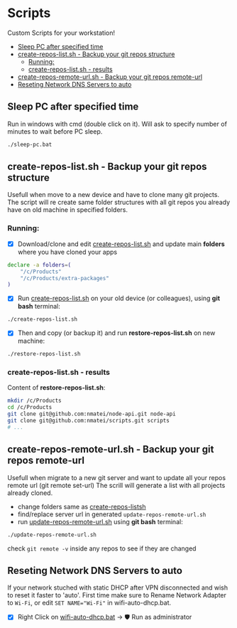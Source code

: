 # Scripts

Custom Scripts for your workstation!

<!-- START doctoc generated TOC please keep comment here to allow auto update -->
<!-- DON'T EDIT THIS SECTION, INSTEAD RE-RUN doctoc TO UPDATE -->


- [Sleep PC after specified time](#sleep-pc-after-specified-time)
- [create-repos-list.sh - Backup your git repos structure](#create-repos-listsh---backup-your-git-repos-structure)
  - [Running:](#running)
  - [create-repos-list.sh - results](#create-repos-listsh---results)
- [create-repos-remote-url.sh - Backup your git repos remote-url](#create-repos-remote-urlsh---backup-your-git-repos-remote-url)
- [Reseting Network DNS Servers to auto](#reseting-network-dns-servers-to-auto)

<!-- END doctoc generated TOC please keep comment here to allow auto update -->


## Sleep PC after specified time

Run in windows with cmd (double click on it).
Will ask to specify number of minutes to wait before PC sleep.

```sh
./sleep-pc.bat
```


## create-repos-list.sh - Backup your git repos structure

Usefull when move to a new device and have to clone many git projects.
The script will re create same folder structures with all git repos you already have on old machine in specified folders.

### Running:

- [x] Download/clone and edit [create-repos-list.sh](create-repos-list.sh) and update main **folders** where you have cloned your apps

```sh
declare -a folders=(
    "/c/Products"
    "/c/Products/extra-packages"
)
```

- [x] Run [create-repos-list.sh](create-repos-list.sh) on your old device (or colleagues), using **git bash** terminal:

```sh
./create-repos-list.sh
```

- [x] Then and copy (or backup it) and run **restore-repos-list.sh** on new machine:

```sh
./restore-repos-list.sh
```

### create-repos-list.sh - results

Content of **restore-repos-list.sh**:

```sh
mkdir /c/Products
cd /c/Products
git clone git@github.com:nmatei/node-api.git node-api
git clone git@github.com:nmatei/scripts.git scripts
# ...
```


## create-repos-remote-url.sh - Backup your git repos remote-url

Usefull when migrate to a new git server and want to update all your repos remote url (git remote set-url)
The scrill will generate a list with all projects already cloned.

- change folders same as [create-repos-listsh](#create-repos-listsh---backup-your-git-repos-structure)
- find/replace server url in generated `update-repos-remote-url.sh`
- run [update-repos-remote-url.sh](update-repos-remote-url.sh) using **git bash** terminal:
```sh
./update-repos-remote-url.sh
```

check `git remote -v` inside any repos to see if they are changed

## Reseting Network DNS Servers to auto

If your network stuched with static DHCP after VPN disconnected and wish to reset it faster to 'auto'.
First time make sure to Rename Network Adapter to `Wi-Fi`, or edit `SET NAME="Wi-Fi"` in wifi-auto-dhcp.bat.

- [x] Right Click on [wifi-auto-dhcp.bat](wifi-auto-dhcp.bat) -> 🛡 Run as administrator
